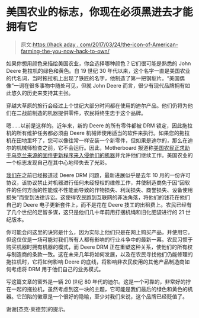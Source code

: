 # 美国农业的标志，你现在必须黑进去才能拥有它

> 原文:[https://hack aday . com/2017/03/24/the-icon-of-American-farming-the-you-now-hack-to-own/](https://hackaday.com/2017/03/24/the-icon-of-american-farming-that-you-now-have-to-hack-to-own/)

如果你想用颜色来描绘美国农业，你会选择哪种颜色？它们很可能是熟悉的 John Deere 拖拉机的绿色和黄色。自 19 世纪 30 年代以来，这个名字一直是美国农业的代名词，当时拖拉机上出现了铁匠的名字，他制造了第一把钢犁片。“美国偶像”一词在很多事物中随处可见，但就 John Deere 而言，很少有现代品牌拥有如此悠久的历史来支持其主张。

穿越大草原的旅行会经过上个世纪大部分时间都在使用的迪尔产品。他们仍将为他们在二战前制造的机器提供零件，农民将终生忠于这个品牌。

嗯……以前是这样的。近年来，新的 Deere 的所有零件都被 DRM 锁定，因此拖拉机的所有维护任务都必须由 Deere 机械师使用适当的软件来执行。如果您的拖拉机在田地里坏了，您可以像往常一样安装一个新零件，但如果是迪尔的，那么在迪尔的机械师检查之前，它不会运行。因此，Motherboard 报道称[美国农民正求助于乌克兰来源的固件更新程序来入侵他们的机器](https://motherboard.vice.com/en_us/article/why-american-farmers-are-hacking-their-tractors-with-ukrainian-firmware)并允许他们继续工作。美国农业的一个标志发现自己在其中心地带失去了光彩。

[我们在](http://hackaday.com/2015/05/12/ask-hackaday-fixing-your-tractor-could-land-you-behind-bars/)之前已经报道过 Deere DRM 问题，最新进展似乎是去年 10 月的一份许可协议，该协议禁止对机器进行任何未经授权的维修工作，并使制造商免于因“因软件的任何方面的性能或不性能而导致的作物损失、利润损失、商誉损失、设备使用损失”而受到法律诉讼。这使得农民跑到互联网的非法角落，将他们的钱花在他们自己的 Deere 电子更新套件上，而不是花在 Deere 技工的出租费上。农民已经有了几个世纪的足智多谋，这只是他们几十年前用打捆机绳和旧化肥袋进行的 21 世纪版本。

你可能会问这里的诀窍是什么，因为实际上他们只是在网上购买产品，并使用它。但这仅仅是一场可能对我们所有人都有影响的行业斗争中的最新一幕。农民习惯于购买机器时拥有机器的模式，而 Deere DRM 正在重塑这种关系，使他们的所有权与制造商的条款一致。这在未来几年将如何发展，以及在农民寻找他们仍能修理的拖拉机时，它将如何影响 Deere 的底线，将影响非农民使用的其他产品制造商如何考虑将 DRM 用于他们自己的业务模式。

写这篇文章的窗外是一辆 20 世纪 80 年代的迪尔。这是一个可靠的，非常好的拧在一起的拖拉机，虽然考虑到这一块的主题，它可能是我们最后的绿色和黄色的机器。它凹陷的徽章是一个很好的隐喻，至少对我们来说，这个品牌已经贬值了。

谢谢[杰克·莱德劳]的提示。